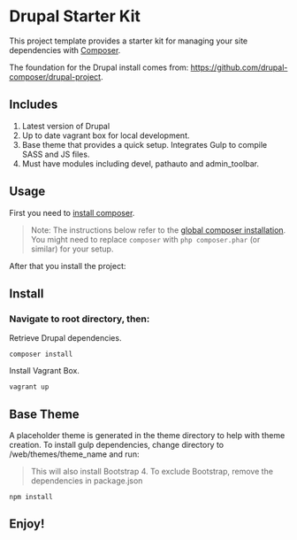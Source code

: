 # Drupal Starter Kit

This project template provides a starter kit for managing your site
dependencies with [Composer](https://getcomposer.org/).

The foundation for the Drupal install comes from: https://github.com/drupal-composer/drupal-project.

## Includes
1. Latest version of Drupal
2. Up to date vagrant box for local development.
3. Base theme that provides a quick setup. Integrates Gulp to compile SASS and JS files.
4. Must have modules including devel, pathauto and admin_toolbar.

## Usage

First you need to [install composer](https://getcomposer.org/doc/00-intro.md#installation-linux-unix-osx).

> Note: The instructions below refer to the [global composer installation](https://getcomposer.org/doc/00-intro.md#globally).
You might need to replace `composer` with `php composer.phar` (or similar) 
for your setup.

After that you install the project:

## Install

### Navigate to root directory, then:

 Retrieve Drupal dependencies.
```
composer install
```

Install Vagrant Box.
```
vagrant up
```

## Base Theme
A placeholder theme is generated in the theme directory to help with theme creation. To install gulp dependencies, change directory to /web/themes/theme_name and run:

> This will also install Bootstrap 4. To exclude Bootstrap, remove the dependencies in package.json

```
npm install
```
 
## Enjoy!